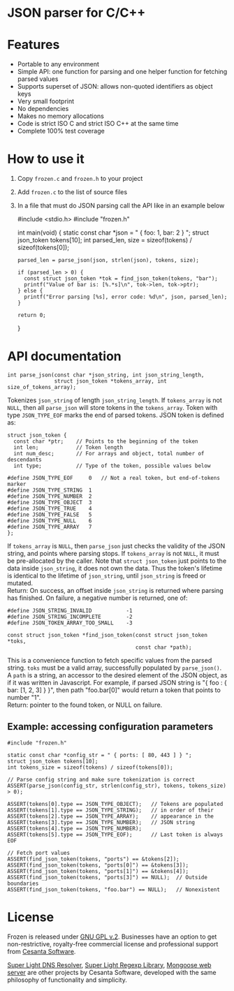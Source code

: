 JSON parser for C/C++
===========================================

# Features

   * Portable to any environment
   * Simple API: one function for parsing and one helper function
     for fetching parsed values
   * Supports superset of JSON: allows non-quoted identifiers as object keys
   * Very small footprint
   * No dependencies
   * Makes no memory allocations
   * Code is strict ISO C and strict ISO C++ at the same time
   * Complete 100% test coverage

# How to use it

   1. Copy `frozen.c` and `frozen.h` to your project
   2. Add `frozen.c` to the list of source files
   3. In a file that must do JSON parsing call the API like in an example below


        #include <stdio.h>
        #include "frozen.h"

        int main(void) {
          static const char *json = " { foo: 1, bar: 2 } ";
          struct json_token tokens[10];
          int parsed_len, size = sizeof(tokens) / sizeof(tokens[0]);

          parsed_len = parse_json(json, strlen(json), tokens, size);

          if (parsed_len > 0) {
            const struct json_token *tok = find_json_token(tokens, "bar");
            printf("Value of bar is: [%.*s]\n", tok->len, tok->ptr);
          } else {
            printf("Error parsing [%s], error code: %d\n", json, parsed_len);
          }

          return 0;
        }

# API documentation

    int parse_json(const char *json_string, int json_string_length,
                   struct json_token *tokens_array, int size_of_tokens_array);

Tokenizes `json_string` of length `json_string_length`.
If `tokens_array` is not `NULL`, then
all `parse_json` will store tokens in the `tokens_array`. Token with type
`JSON_TYPE_EOF` marks the end of parsed tokens. JSON token is defined as:

    struct json_token {
      const char *ptr;    // Points to the beginning of the token
      int len;            // Token length
      int num_desc;       // For arrays and object, total number of descendants
      int type;           // Type of the token, possible values below

    #define JSON_TYPE_EOF     0   // Not a real token, but end-of-tokens marker
    #define JSON_TYPE_STRING  1
    #define JSON_TYPE_NUMBER  2
    #define JSON_TYPE_OBJECT  3
    #define JSON_TYPE_TRUE    4
    #define JSON_TYPE_FALSE   5
    #define JSON_TYPE_NULL    6
    #define JSON_TYPE_ARRAY   7
    };

If `tokens_array` is `NULL`, then `parse_json` just checks the validity of
the JSON string, and points where parsing stops. If `tokens_array` is not
`NULL`, it must be pre-allocated by the caller. Note that `struct json_token`
just points to the data inside `json_string`, it does not own the data. Thus
the token's lifetime is identical to the lifetime of `json_string`, until
`json_string` is freed or mutated.  
Return: On success, an offset inside `json_string` is returned
where parsing has finished. On failure, a negative number is
returned, one of:

    #define JSON_STRING_INVALID           -1
    #define JSON_STRING_INCOMPLETE        -2
    #define JSON_TOKEN_ARRAY_TOO_SMALL    -3

<!-- -->

    const struct json_token *find_json_token(const struct json_token *toks,
                                             const char *path);

This is a convenience function to fetch specific values from the parsed
string. `toks` must be a valid array, successfully populated by `parse_json()`.
A `path` is a string, an accessor to the desired element of the JSON object,
as if it was written in Javascript. For example, if parsed JSON string is
"{ foo : { bar: [1, 2, 3] } }", then path "foo.bar[0]" would return a token
that points to number "1".  
Return: pointer to the found token, or NULL on failure.


## Example: accessing configuration parameters

    #include "frozen.h"

    static const char *config_str = " { ports: [ 80, 443 ] } ";
    struct json_token tokens[10];
    int tokens_size = sizeof(tokens) / sizeof(tokens[0]);

    // Parse config string and make sure tokenization is correct
    ASSERT(parse_json(config_str, strlen(config_str), tokens, tokens_size) > 0);

    ASSERT(tokens[0].type == JSON_TYPE_OBJECT);   // Tokens are populated
    ASSERT(tokens[1].type == JSON_TYPE_STRING);   // in order of their
    ASSERT(tokens[2].type == JSON_TYPE_ARRAY);    // appearance in the
    ASSERT(tokens[3].type == JSON_TYPE_NUMBER);   // JSON string
    ASSERT(tokens[4].type == JSON_TYPE_NUMBER);
    ASSERT(tokens[5].type == JSON_TYPE_EOF);      // Last token is always EOF

    // Fetch port values
    ASSERT(find_json_token(tokens, "ports") == &tokens[2]);
    ASSERT(find_json_token(tokens, "ports[0]") == &tokens[3]);
    ASSERT(find_json_token(tokens, "ports[1]") == &tokens[4]);
    ASSERT(find_json_token(tokens, "ports[3]") == NULL);  // Outside boundaries
    ASSERT(find_json_token(tokens, "foo.bar") == NULL);   // Nonexistent

# License

Frozen is released under
[GNU GPL v.2](http://www.gnu.org/licenses/old-licenses/gpl-2.0.html).
Businesses have an option to get non-restrictive, royalty-free commercial
license and professional support from
[Cesanta Software](http://cesanta.com).

[Super Light DNS Resolver](https://github.com/cesanta/sldr),
[Super Light Regexp Library](https://github.com/cesanta/slre),
[Mongoose web server](https://github.com/cesanta/mongoose)
are other projects by Cesanta Software, developed with the same philosophy
of functionality and simplicity.

